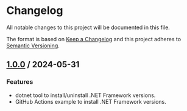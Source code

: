 ﻿# Changelog
All notable changes to this project will be documented in this file.

The format is based on [Keep a Changelog](http://keepachangelog.com/en/1.0.0/)
and this project adheres to [Semantic Versioning](http://semver.org/spec/v2.0.0.html).

## [1.0.0] / 2024-05-31
### Features
- dotnet tool to install/uninstall .NET Framework versions.
- GitHub Actions example to install .NET Framework versions.

[vNext]: ../../compare/1.0.0...HEAD
[1.0.0]: ../../compare/1.0.0